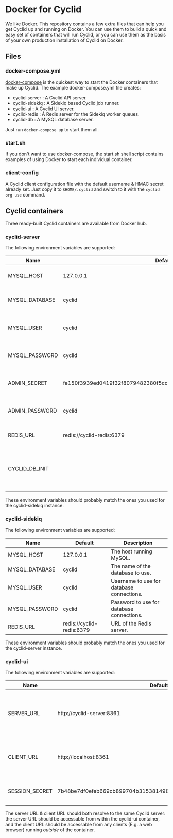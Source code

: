 # Docker for Cyclid

We like Docker. This repository contains a few extra files that can help you get Cyclid up and running on Docker. You can use them to build a quick and easy set of containers that will run Cyclid, or you can use them as the basis of your own production installation of Cyclid on Docker.

## Files

### docker-compose.yml

[docker-compose](https://docs.docker.com/compose/overview/) is the quickest way to start the Docker containers that make up Cyclid. The example docker-compose.yml file creates:

  * cyclid-server : A Cyclid API server.
  * cyclid-sidekiq : A Sidekiq based Cyclid job runner.
  * cyclid-ui : A Cyclid UI server.
  * cyclid-redis : A Redis server for the Sidekiq worker queues.
  * cyclid-db : A MySQL database server.
  
Just run `docker-compose up` to start them all.

### start.sh

If you don't want to use docker-compose, the start.sh shell script contains examples of using Docker to start each individual container.

### client-config

A Cyclid client configuration file with the default username & HMAC secret already set. Just copy it to `$HOME/.cyclid` and switch to it with the `cyclid org use` command.

## Cyclid containers

Three ready-built Cyclid containers are available from Docker hub.

### cyclid-server

The following environment variables are supported:

| Name | Default | Description |
|---|---|---|
|MYSQL_HOST|127.0.0.1|The host running MySQL.|
|MYSQL_DATABASE|cyclid|The name of the database to use.|
|MYSQL_USER|cyclid|Username to use for database connections.|
|MYSQL_PASSWORD|cyclid|Password to use for database connections.|
|ADMIN_SECRET|fe150f3939ed0419f32f8079482380f5cc54885a381904c15d861e8dc5989286|The initial 'admin' users HMAC secret.|
|ADMIN_PASSWORD|cyclid|The initial 'admin' users password.|
|REDIS_URL|redis://cyclid-redis:6379|URL of the Redis server.|
|CYCLID_DB_INIT|   |Should the container attempt to run `cyclid-db-init` when it's started?|

These environment variables should probably match the ones you used for the cyclid-sidekiq instance.

### cyclid-sidekiq

The following environment variables are supported:

| Name | Default | Description |
|---|---|---|
|MYSQL_HOST|127.0.0.1|The host running MySQL.|
|MYSQL_DATABASE|cyclid|The name of the database to use.|
|MYSQL_USER|cyclid|Username to use for database connections.|
|MYSQL_PASSWORD|cyclid|Password to use for database connections.|
|REDIS_URL|redis://cyclid-redis:6379|URL of the Redis server.|

These environment variables should probably match the ones you used for the cyclid-server instance.

### cyclid-ui

The following environment variables are supported:

| Name | Default | Description |
|---|---|---|
|SERVER_URL|http://cyclid-server:8361|URL to the Cyclid server to connect to directly from the UI server.|
|CLIENT_URL|http://localhost:8361|URL to the Cyclid server to connect to from the client.|
|SESSION_SECRET|7b48be7df0efeb669cb899704b3153814980c9a846fd3b1398bcd6cb20e6e5ed|Unicorn session encryption secret.|

The server URL & client URL should both resolve to the same Cyclid server: the server URL should be accessable from within the cyclid-ui container, and the client URL should be accessable from any clients (E.g. a web browser) running *outside* of the container.
